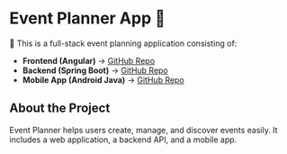 # Event Planner App 🎉

📅 This is a full-stack event planning application consisting of:

- **Frontend (Angular)** → [GitHub Repo](https://github.com/mlazarevicc/event-planner-frontend)
- **Backend (Spring Boot)** → [GitHub Repo](https://github.com/mlazarevicc/event-planner-backend)
- **Mobile App (Android Java)** → [GitHub Repo](https://github.com/mlazarevicc/event-planner-mobile)

## About the Project
Event Planner helps users create, manage, and discover events easily. It includes a web application, a backend API, and a mobile app.
